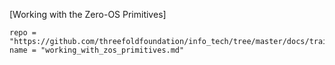 [Working with the Zero-OS Primitives]
```!!!include
repo = "https://github.com/threefoldfoundation/info_tech/tree/master/docs/training"
name = "working_with_zos_primitives.md"
```